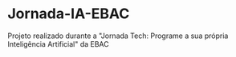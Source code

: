 # Jornada-IA-EBAC
Projeto realizado durante a "Jornada Tech: Programe a sua própria Inteligência Artificial" da EBAC
